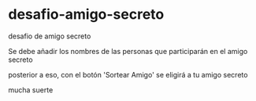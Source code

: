 # desafio-amigo-secreto

desafio de amigo secreto 

Se debe añadir los nombres de las personas que participarán en el amigo secreto

posterior a eso, con el botón 'Sortear Amigo' se eligirá a tu amigo secreto

mucha suerte